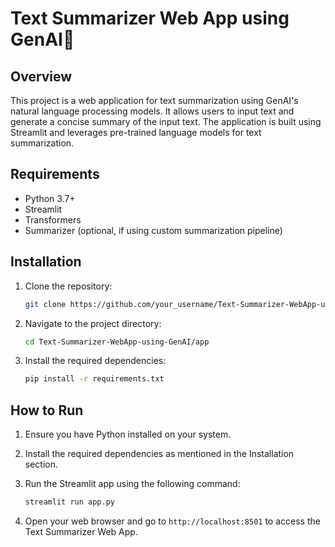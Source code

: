 # Text Summarizer Web App using GenAI📝

## Overview

This project is a web application for text summarization using GenAI's natural language processing models. It allows users to input text and generate a concise summary of the input text. The application is built using Streamlit and leverages pre-trained language models for text summarization.

## Requirements

- Python 3.7+
- Streamlit
- Transformers
- Summarizer (optional, if using custom summarization pipeline)

## Installation

1. Clone the repository:

    ```bash
    git clone https://github.com/your_username/Text-Summarizer-WebApp-using-GenAI.git
    ```

2. Navigate to the project directory:

    ```bash
    cd Text-Summarizer-WebApp-using-GenAI/app
    ```

3. Install the required dependencies:

    ```bash
    pip install -r requirements.txt
    ```

## How to Run

1. Ensure you have Python installed on your system.

2. Install the required dependencies as mentioned in the Installation section.

3. Run the Streamlit app using the following command:

    ```bash
    streamlit run app.py
    ```

4. Open your web browser and go to `http://localhost:8501` to access the Text Summarizer Web App.


